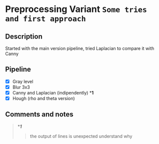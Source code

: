 # Preprocessing Variant `Some tries and first approach`

## Description
Started with the main version pipeline, tried Laplacian to compare it with Canny

## Pipeline
- [x] Gray level
- [x] Blur 3x3
- [x] Canny and Laplacian (indipendently) ***1**
- [x] Hough (rho and theta version) 

## Comments and notes
> ****1***
>> the output of lines is unexpected
>> understand why